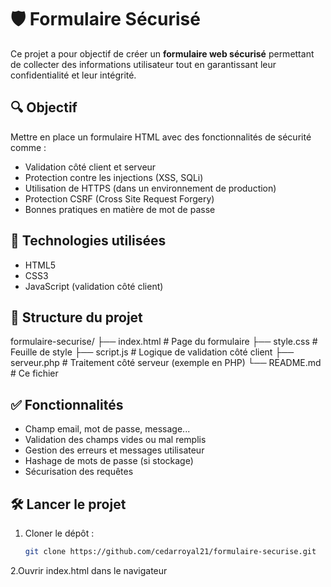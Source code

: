 # 🛡️ Formulaire Sécurisé

Ce projet a pour objectif de créer un **formulaire web sécurisé** permettant de collecter des informations utilisateur tout en garantissant leur confidentialité et leur intégrité.

## 🔍 Objectif

Mettre en place un formulaire HTML avec des fonctionnalités de sécurité comme :
- Validation côté client et serveur
- Protection contre les injections (XSS, SQLi)
- Utilisation de HTTPS (dans un environnement de production)
- Protection CSRF (Cross Site Request Forgery)
- Bonnes pratiques en matière de mot de passe

## 🚀 Technologies utilisées

- HTML5
- CSS3
- JavaScript (validation côté client)

## 📁 Structure du projet
formulaire-securise/ ├── index.html # Page du formulaire ├── style.css # Feuille de style ├── script.js # Logique de validation côté client ├── serveur.php # Traitement côté serveur (exemple en PHP) └── README.md # Ce fichier

## ✅ Fonctionnalités

- Champ email, mot de passe, message...
- Validation des champs vides ou mal remplis
- Gestion des erreurs et messages utilisateur
- Hashage de mots de passe (si stockage)
- Sécurisation des requêtes

## 🛠️ Lancer le projet

1. Cloner le dépôt :
   ```bash
   git clone https://github.com/cedarroyal21/formulaire-securise.git
2.Ouvrir index.html dans le navigateur  
